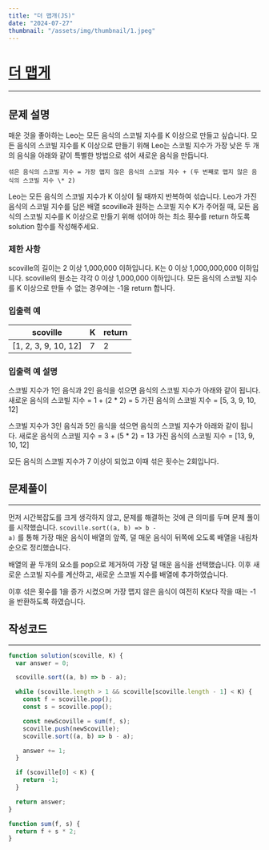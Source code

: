 ```yaml
---
title: "더 맵개(JS)"
date: "2024-07-27"
thumbnail: "/assets/img/thumbnail/1.jpeg"
---
```


# [더 맵게](https://school.programmers.co.kr/learn/courses/30/lessons/42626, "프로그래머스 더 맵게")

---

## 문제 설명

매운 것을 좋아하는 Leo는 모든 음식의 스코빌 지수를 K 이상으로 만들고 싶습니다. 모든 음식의 스코빌 지수를 K 이상으로 만들기 위해 Leo는 스코빌 지수가 가장 낮은 두 개의 음식을 아래와 같이 특별한 방법으로 섞어 새로운 음식을 만듭니다.

```
섞은 음식의 스코빌 지수 = 가장 맵지 않은 음식의 스코빌 지수 + (두 번째로 맵지 않은 음식의 스코빌 지수 \* 2)
```

Leo는 모든 음식의 스코빌 지수가 K 이상이 될 때까지 반복하여 섞습니다.
Leo가 가진 음식의 스코빌 지수를 담은 배열 scoville과 원하는 스코빌 지수 K가 주어질 때, 모든 음식의 스코빌 지수를 K 이상으로 만들기 위해 섞어야 하는 최소 횟수를 return 하도록 solution 함수를 작성해주세요.

### 제한 사항

scoville의 길이는 2 이상 1,000,000 이하입니다.
K는 0 이상 1,000,000,000 이하입니다.
scoville의 원소는 각각 0 이상 1,000,000 이하입니다.
모든 음식의 스코빌 지수를 K 이상으로 만들 수 없는 경우에는 -1을 return 합니다.

### 입출력 예

| scoville             | K   | return |
| -------------------- | --- | ------ |
| [1, 2, 3, 9, 10, 12] | 7   | 2      |

### 입출력 예 설명

스코빌 지수가 1인 음식과 2인 음식을 섞으면 음식의 스코빌 지수가 아래와 같이 됩니다.
새로운 음식의 스코빌 지수 = 1 + (2 \* 2) = 5
가진 음식의 스코빌 지수 = [5, 3, 9, 10, 12]

스코빌 지수가 3인 음식과 5인 음식을 섞으면 음식의 스코빌 지수가 아래와 같이 됩니다.
새로운 음식의 스코빌 지수 = 3 + (5 \* 2) = 13
가진 음식의 스코빌 지수 = [13, 9, 10, 12]

모든 음식의 스코빌 지수가 7 이상이 되었고 이때 섞은 횟수는 2회입니다.

## 문제풀이

---

먼저 시간복잡도를 크게 생각하지 않고, 문제를 해결하는 것에 큰 의미를 두며 문제 풀이를 시작했습니다.
<code>scoville.sort((a, b) => b - a)</code> 를 통해 가장 매운 음식이 배열의 앞쪽, 덜 매운 음식이 뒤쪽에 오도록 배열을 내림차순으로 정리했습니다.

배열의 끝 두개의 요소를 pop으로 제거하여 가장 덜 매운 음식을 선택했습니다. 이후 새로운 스코빌 지수를 계산하고, 새로운 스코빌 지수를 배열에 추가하였습니다.

이후 섞은 횟수를 1을 증가 시켰으며 가장 맵지 않은 음식이 여전히 K보다 작을 때는 -1을 반환하도록 하였습니다.

## 작성코드

---

```typescript
function solution(scoville, K) {
  var answer = 0;

  scoville.sort((a, b) => b - a);

  while (scoville.length > 1 && scoville[scoville.length - 1] < K) {
    const f = scoville.pop();
    const s = scoville.pop();

    const newScoville = sum(f, s);
    scoville.push(newScoville);
    scoville.sort((a, b) => b - a);

    answer += 1;
  }

  if (scoville[0] < K) {
    return -1;
  }

  return answer;
}

function sum(f, s) {
  return f + s * 2;
}
```
